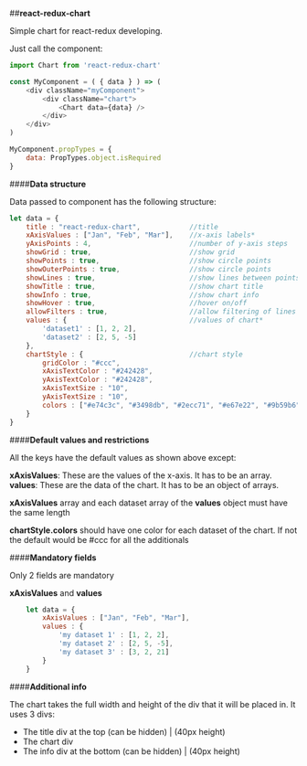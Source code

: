 ##**react-redux-chart**

Simple chart for react-redux developing.

Just call the component:

```javascript
import Chart from 'react-redux-chart'

const MyComponent = ( { data } ) => (
	<div className="myComponent">
		<div className="chart">
			<Chart data={data} />
		</div>
	</div>
)

MyComponent.propTypes = {
	data: PropTypes.object.isRequired
}
```

####**Data structure**

Data passed to component has the following structure:

```javascript
let data = {
	title : "react-redux-chart",			//title
	xAxisValues : ["Jan", "Feb", "Mar"],	//x-axis labels*
	yAxisPoints : 4,						//number of y-axis steps
	showGrid : true,						//show grid
	showPoints : true,						//show circle points
	showOuterPoints : true,					//show circle points
	showLines : true,						//show lines between points
	showTitle : true,						//show chart title
	showInfo : true,						//show chart info
	showHover : true,						//hover on/off
	allowFilters : true,					//allow filtering of lines
	values : {								//values of chart*
		'dataset1' : [1, 2, 2],
		'dataset2' : [2, 5, -5]
	},
	chartStyle : {							//chart style
		gridColor : "#ccc",
		xAxisTextColor : "#242428",
		yAxisTextColor : "#242428",
		xAxisTextSize : "10",
		yAxisTextSize : "10",
		colors : ["#e74c3c", "#3498db", "#2ecc71", "#e67e22", "#9b59b6"]
	}
}
```
####**Default values and restrictions**

All the keys have the default values as shown above except:

**xAxisValues**: These are the values of the x-axis. It has to be an array.
**values**: These are the data of the chart. It has to be an object of arrays.

**xAxisValues** array and each dataset array of the **values** object must have the same length

**chartStyle.colors** should have one color for each dataset of the chart. If not the default would be #ccc for all the additionals

####**Mandatory fields**

Only 2 fields are mandatory

**xAxisValues** and **values**

```javascript
	let data = {
		xAxisValues : ["Jan", "Feb", "Mar"],
		values : {
			'my dataset 1' : [1, 2, 2],
			'my dataset 2' : [2, 5, -5],
			'my dataset 3' : [3, 2, 21]
		}
	}
```

####**Additional info**

The chart takes the full width and height of the div that it will be placed in.
It uses 3 divs:
- The title div at the top (can be hidden) | (40px height)
- The chart div
- The info div at the bottom (can be hidden) | (40px height)
